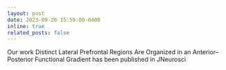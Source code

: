 ```yaml
---
layout: post
date: 2023-09-20 15:59:00-0400
inline: true
related_posts: false
---
```


Our work Distinct Lateral Prefrontal Regions Are Organized in an Anterior–Posterior Functional Gradient has been published in JNeurosci
